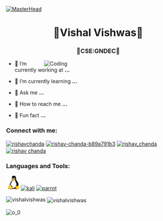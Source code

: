 [![MasterHead](./209037.gif)](https://github.com/Ch4kr4k/)
<h1 align="center">🐧Vishal Vishwas🐧</h1>
<h3 align="center">🐧CSE:GNDEC🐧</h3>
<img align="right" alt="Coding" width="400" src="./icegif-2013.gif">

- 🐧 I’m currently working at **...**

- 🐧 I’m currently learning **...**

- 💬 Ask me **...**

- 🐧 How to reach me **...**

- 🐧 Fun fact **...**

<h3 align="left">Connect with me:</h3>
<p align="left">
<a href="https://twitter.com/psycho_vishal" target="blank"><img align="center" src="https://raw.githubusercontent.com/rahuldkjain/github-profile-readme-generator/master/src/images/icons/Social/twitter.svg" alt="rishavchanda" height="30" width="40" /></a>
<a href="https://www.linkedin.com/in/vishal-vishwas-720593210/" target="blank"><img align="center" src="https://raw.githubusercontent.com/rahuldkjain/github-profile-readme-generator/master/src/images/icons/Social/linked-in-alt.svg" alt="rishav-chanda-b89a791b3" height="30" width="40" /></a>
<a href="https://instagram.com/we_5hall" target="blank"><img align="center" src="https://raw.githubusercontent.com/rahuldkjain/github-profile-readme-generator/master/src/images/icons/Social/instagram.svg" alt="rishav_chanda" height="30" width="40" /></a>
<a href="https://www.youtube.com/channel/UCx__nLy-pTphG3r1PfB8imw" target="blank"><img align="center" src="https://raw.githubusercontent.com/rahuldkjain/github-profile-readme-generator/master/src/images/icons/Social/youtube.svg" alt="rishav chanda" height="30" width="40" /></a>
</p>

<h3 align="left">Languages and Tools:</h3>
<p align="left"><a href="https://www.linux.org/" target="_blank" rel="noreferrer"> <img src="https://raw.githubusercontent.com/devicons/devicon/master/icons/linux/linux-original.svg" alt="linux" width="40" height="40"/></a><a href="https://www.kali.org/"><img src="./pngwing.com.png" alt="kali" width="40" height="40"/></a></a> <a href="https://www.parrotsec.org/"><img src="https://community.parrotsec.org/uploads/default/original/2X/b/bc594f96ebf7e51d0ef80e2b0c4e588b66347b5f.png" alt="parrot" width="40" height="40"/></a>
</p>

<p><img align="left" src="https://github-readme-stats.vercel.app/api/top-langs?username=vishalvishwas&show_icons=true&locale=en&layout=compact&theme=tokyonigh" alt="vishalvishwas" /></p>

<p>&nbsp;<img align="center" src="https://github-readme-stats.vercel.app/api?username=vishalvishwas&show_icons=true&locale=en&theme=tokyonight" alt="vishalvishwas" /></p>

<p><img align="center" src="https://github-readme-streak-stats.herokuapp.com/?user=vishalvishwas&&theme=tokyonight" alt="o_0" /></p>

